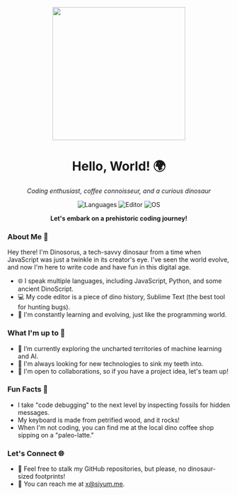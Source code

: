<p align="center">
  <img src="https://raw.githubusercontent.com/Dinosorus/Dinosorus/main/dino.gif" width="300">
</p>

<h1 align="center">Hello, World! 🌍</h1>

<p align="center">
  <em>Coding enthusiast, coffee connoisseur, and a curious dinosaur</em>
</p>

<p align="center">
  <img src="https://img.shields.io/badge/Languages-JavaScript%20%7C%20Python%20%7C%20C%2B%2B%20%7C%20DinoScript-yellow" alt="Languages">
  <img src="https://img.shields.io/badge/Editor-VSCode%20%7C%20Sublime%20%7C%20RexEdit-brightgreen" alt="Editor">
  <img src="https://img.shields.io/badge/OS-Windows%20%7C%20Linux%20%7C%20Jurassic%20Park-blue" alt="OS">
</p>

<p align="center">
  <strong>Let's embark on a prehistoric coding journey!</strong>
</p>

### About Me 🦖

Hey there! I'm Dinosorus, a tech-savvy dinosaur from a time when JavaScript was just a twinkle in its creator's eye. I've seen the world evolve, and now I'm here to write code and have fun in this digital age.

- 🌐 I speak multiple languages, including JavaScript, Python, and some ancient DinoScript.
- 💻 My code editor is a piece of dino history, Sublime Text (the best tool for hunting bugs).
- 📖 I'm constantly learning and evolving, just like the programming world.

### What I'm up to 🚀

- 🔭 I’m currently exploring the uncharted territories of machine learning and AI.
- 🌱 I'm always looking for new technologies to sink my teeth into.
- 👯 I'm open to collaborations, so if you have a project idea, let's team up!

### Fun Facts 🦕

- I take "code debugging" to the next level by inspecting fossils for hidden messages.
- My keyboard is made from petrified wood, and it rocks!
- When I'm not coding, you can find me at the local dino coffee shop sipping on a "paleo-latte."

### Let's Connect 🌐

- 🦖 Feel free to stalk my GitHub repositories, but please, no dinosaur-sized footprints!
- 💬 You can reach me at x@siyum.me.

